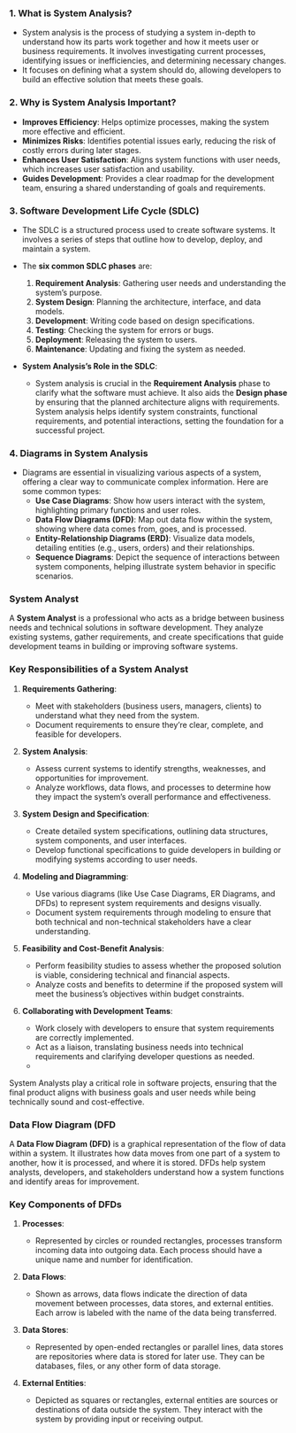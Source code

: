 ### 1. **What is System Analysis?**

- System analysis is the process of studying a system in-depth to understand how its parts work together and how it
  meets user or business requirements. It involves investigating current processes, identifying issues or
  inefficiencies, and determining necessary changes.
- It focuses on defining what a system should do, allowing developers to build an effective solution that meets these
  goals.

### 2. **Why is System Analysis Important?**

- **Improves Efficiency**: Helps optimize processes, making the system more effective and efficient.
- **Minimizes Risks**: Identifies potential issues early, reducing the risk of costly errors during later stages.
- **Enhances User Satisfaction**: Aligns system functions with user needs, which increases user satisfaction and
  usability.
- **Guides Development**: Provides a clear roadmap for the development team, ensuring a shared understanding of goals
  and requirements.

### 3. **Software Development Life Cycle (SDLC)**

- The SDLC is a structured process used to create software systems. It involves a series of steps that outline how to
  develop, deploy, and maintain a system.
- The **six common SDLC phases** are:
    1. **Requirement Analysis**: Gathering user needs and understanding the system’s purpose.
    2. **System Design**: Planning the architecture, interface, and data models.
    3. **Development**: Writing code based on design specifications.
    4. **Testing**: Checking the system for errors or bugs.
    5. **Deployment**: Releasing the system to users.
    6. **Maintenance**: Updating and fixing the system as needed.

- **System Analysis’s Role in the SDLC**:
    - System analysis is crucial in the **Requirement Analysis** phase to clarify what the software must achieve. It
      also aids the **Design phase** by ensuring that the planned architecture aligns with requirements. System analysis
      helps identify system constraints, functional requirements, and potential interactions, setting the foundation for
      a successful project.

### 4. **Diagrams in System Analysis**

- Diagrams are essential in visualizing various aspects of a system, offering a clear way to communicate complex
  information. Here are some common types:
    - **Use Case Diagrams**: Show how users interact with the system, highlighting primary functions and user roles.
    - **Data Flow Diagrams (DFD)**: Map out data flow within the system, showing where data comes from, goes, and is
      processed.
    - **Entity-Relationship Diagrams (ERD)**: Visualize data models, detailing entities (e.g., users, orders) and their
      relationships.
    - **Sequence Diagrams**: Depict the sequence of interactions between system components, helping illustrate system
      behavior in specific scenarios.

### System Analyst

A **System Analyst** is a professional who acts as a bridge between business needs and technical solutions in software
development. They analyze existing systems, gather requirements, and create specifications that guide development teams
in building or improving software systems.

### **Key Responsibilities of a System Analyst**

1. **Requirements Gathering**:
    - Meet with stakeholders (business users, managers, clients) to understand what they need from the system.
    - Document requirements to ensure they’re clear, complete, and feasible for developers.

2. **System Analysis**:
    - Assess current systems to identify strengths, weaknesses, and opportunities for improvement.
    - Analyze workflows, data flows, and processes to determine how they impact the system’s overall performance and
      effectiveness.

3. **System Design and Specification**:
    - Create detailed system specifications, outlining data structures, system components, and user interfaces.
    - Develop functional specifications to guide developers in building or modifying systems according to user needs.

4. **Modeling and Diagramming**:
    - Use various diagrams (like Use Case Diagrams, ER Diagrams, and DFDs) to represent system requirements and designs
      visually.
    - Document system requirements through modeling to ensure that both technical and non-technical stakeholders have a
      clear understanding.

5. **Feasibility and Cost-Benefit Analysis**:
    - Perform feasibility studies to assess whether the proposed solution is viable, considering technical and financial
      aspects.
    - Analyze costs and benefits to determine if the proposed system will meet the business’s objectives within budget
      constraints.

6. **Collaborating with Development Teams**:
    - Work closely with developers to ensure that system requirements are correctly implemented.
    - Act as a liaison, translating business needs into technical requirements and clarifying developer questions as
      needed.
    -

System Analysts play a critical role in software projects, ensuring that the final product aligns with business goals
and user needs while being technically sound and cost-effective.

### Data Flow Diagram (DFD

A **Data Flow Diagram (DFD)** is a graphical representation of the flow of data within a system. It illustrates how data
moves from one part of a system to another, how it is processed, and where it is stored. DFDs help system analysts,
developers, and stakeholders understand how a system functions and identify areas for improvement.

### **Key Components of DFDs**

1. **Processes**:
    - Represented by circles or rounded rectangles, processes transform incoming data into outgoing data. Each process
      should have a unique name and number for identification.

2. **Data Flows**:
    - Shown as arrows, data flows indicate the direction of data movement between processes, data stores, and external
      entities. Each arrow is labeled with the name of the data being transferred.

3. **Data Stores**:
    - Represented by open-ended rectangles or parallel lines, data stores are repositories where data is stored for
      later use. They can be databases, files, or any other form of data storage.

4. **External Entities**:
    - Depicted as squares or rectangles, external entities are sources or destinations of data outside the system. They
      interact with the system by providing input or receiving output.